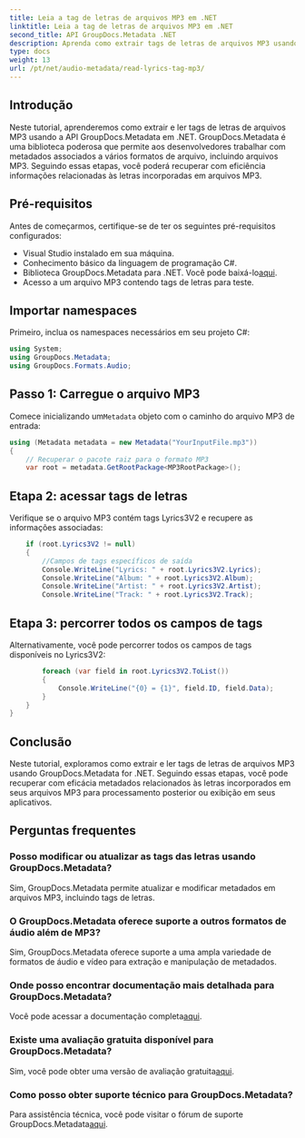 ```yaml
---
title: Leia a tag de letras de arquivos MP3 em .NET
linktitle: Leia a tag de letras de arquivos MP3 em .NET
second_title: API GroupDocs.Metadata .NET
description: Aprenda como extrair tags de letras de arquivos MP3 usando GroupDocs.Metadata for .NET. Siga nosso tutorial passo a passo.
type: docs
weight: 13
url: /pt/net/audio-metadata/read-lyrics-tag-mp3/
---
```

## Introdução
Neste tutorial, aprenderemos como extrair e ler tags de letras de arquivos MP3 usando a API GroupDocs.Metadata em .NET. GroupDocs.Metadata é uma biblioteca poderosa que permite aos desenvolvedores trabalhar com metadados associados a vários formatos de arquivo, incluindo arquivos MP3. Seguindo essas etapas, você poderá recuperar com eficiência informações relacionadas às letras incorporadas em arquivos MP3.
## Pré-requisitos
Antes de começarmos, certifique-se de ter os seguintes pré-requisitos configurados:
- Visual Studio instalado em sua máquina.
- Conhecimento básico da linguagem de programação C#.
-  Biblioteca GroupDocs.Metadata para .NET. Você pode baixá-lo[aqui](https://releases.groupdocs.com/metadata/net/).
- Acesso a um arquivo MP3 contendo tags de letras para teste.

## Importar namespaces
Primeiro, inclua os namespaces necessários em seu projeto C#:
```csharp
using System;
using GroupDocs.Metadata;
using GroupDocs.Formats.Audio;
```
## Passo 1: Carregue o arquivo MP3
 Comece inicializando um`Metadata` objeto com o caminho do arquivo MP3 de entrada:
```csharp
using (Metadata metadata = new Metadata("YourInputFile.mp3"))
{
    // Recuperar o pacote raiz para o formato MP3
    var root = metadata.GetRootPackage<MP3RootPackage>();
```
## Etapa 2: acessar tags de letras
Verifique se o arquivo MP3 contém tags Lyrics3V2 e recupere as informações associadas:
```csharp
    if (root.Lyrics3V2 != null)
    {
        //Campos de tags específicos de saída
        Console.WriteLine("Lyrics: " + root.Lyrics3V2.Lyrics);
        Console.WriteLine("Album: " + root.Lyrics3V2.Album);
        Console.WriteLine("Artist: " + root.Lyrics3V2.Artist);
        Console.WriteLine("Track: " + root.Lyrics3V2.Track);
```
## Etapa 3: percorrer todos os campos de tags
Alternativamente, você pode percorrer todos os campos de tags disponíveis no Lyrics3V2:
```csharp
        foreach (var field in root.Lyrics3V2.ToList())
        {
            Console.WriteLine("{0} = {1}", field.ID, field.Data);
        }
    }
}
```

## Conclusão
Neste tutorial, exploramos como extrair e ler tags de letras de arquivos MP3 usando GroupDocs.Metadata for .NET. Seguindo essas etapas, você pode recuperar com eficácia metadados relacionados às letras incorporados em seus arquivos MP3 para processamento posterior ou exibição em seus aplicativos.

## Perguntas frequentes
### Posso modificar ou atualizar as tags das letras usando GroupDocs.Metadata?
Sim, GroupDocs.Metadata permite atualizar e modificar metadados em arquivos MP3, incluindo tags de letras.
### O GroupDocs.Metadata oferece suporte a outros formatos de áudio além de MP3?
Sim, GroupDocs.Metadata oferece suporte a uma ampla variedade de formatos de áudio e vídeo para extração e manipulação de metadados.
### Onde posso encontrar documentação mais detalhada para GroupDocs.Metadata?
 Você pode acessar a documentação completa[aqui](https://reference.groupdocs.com/metadata/net/).
### Existe uma avaliação gratuita disponível para GroupDocs.Metadata?
 Sim, você pode obter uma versão de avaliação gratuita[aqui](https://releases.groupdocs.com/).
### Como posso obter suporte técnico para GroupDocs.Metadata?
 Para assistência técnica, você pode visitar o fórum de suporte GroupDocs.Metadata[aqui](https://forum.groupdocs.com/c/metadata/14).